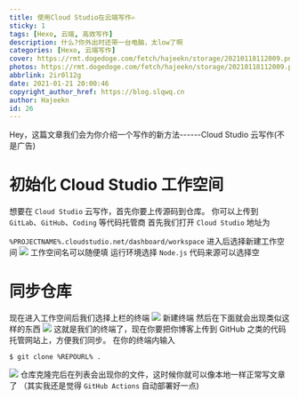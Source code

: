 ```yaml
---
title: 使用Cloud Studio在云端写作✍
sticky: 1
tags: [Hexo, 云端, 高效写作]
description: 什么?你外出时还带一台电脑，太low了啊
categories: [Hexo, 云端写作]
cover: https://rmt.dogedoge.com/fetch/hajeekn/storage/20210118112009.png
photos: https://rmt.dogedoge.com/fetch/hajeekn/storage/20210118112009.png
abbrlink: 2ir0l12g
date: 2021-01-21 20:00:46
copyright_author_href: https://blog.slqwq.cn
author: Hajeekn
id: 26
---
```


Hey，这篇文章我们会为你介绍一个写作的新方法------Cloud Studio 云写作(不是广告)

# 初始化 Cloud Studio 工作空间

想要在 `Cloud Studio` 云写作，首先你要上传源码到仓库。
你可以上传到 `GitLab`、`GitHub`、`Coding` 等代码托管商
首先我们打开 `Cloud Studio`
地址为 

`%PROJECTNAME%.cloudstudio.net/dashboard/workspace`
进入后选择新建工作空间
![](https://npm.elemecdn.com/wytong-source/photos/PicGo/202204171052931.png#crop=0&crop=0&crop=1&crop=1&id=nd3Sq&originalType=binary&ratio=1&rotation=0&showTitle=false&status=done&style=none&title=)
工作空间名可以随便填
运行环境选择 `Node.js`
代码来源可以选择空

# 同步仓库

现在进入工作空间后我们选择上栏的终端
![](https://npm.elemecdn.com/wytong-source/photos/PicGo/202204171053650.png)
新建终端
然后在下面就会出现类似这样的东西
![](https://npm.elemecdn.com/wytong-source/photos/PicGo/202204171054259.png#crop=0&crop=0&crop=1&crop=1&id=MTpvI&originalType=binary&ratio=1&rotation=0&showTitle=false&status=done&style=none&title=)
这就是我们的终端了，现在你要把你博客上传到 GitHub 之类的代码托管网站上，方便我们同步。
在你的终端内输入

````shell
$ git clone %REPOURL% .
````

![](https://npm.elemecdn.com/wytong-source/photos/PicGo/202204171054751.png#crop=0&crop=0&crop=1&crop=1&id=kH50O&originalType=binary&ratio=1&rotation=0&showTitle=false&status=done&style=none&title=)
仓库克隆完后在列表会出现你的文件，这时候你就可以像本地一样正常写文章了
（其实我还是觉得 `GitHub Actions` 自动部署好一点)

[^%REPOURL%]: 仓库地址
[^%PROJECTNAME%]: 项目名称


